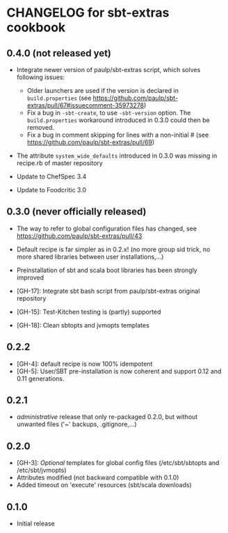 # CHANGELOG for sbt-extras cookbook

## 0.4.0 (not released yet)

* Integrate newer version of paulp/sbt-extras script, which solves following issues:
  - Older launchers are used if the version is declared in `build.properties`
    (see https://github.com/paulp/sbt-extras/pull/67#issuecomment-35973278)
  - Fix a bug in `-sbt-create`, to use `-sbt-version` option.
    The `build.properties` workaround introduced in 0.3.0 could then be removed.
  - Fix a bug in comment skipping for lines with a non-initial #
    (see https://github.com/paulp/sbt-extras/pull/69)
* The attribute `system_wide_defaults` introduced in 0.3.0 was missing in recipe.rb of master repository

* Update to ChefSpec 3.4
* Update to Foodcritic 3.0

## 0.3.0 (never officially released)

* The way to refer to global configuration files has changed, see https://github.com/paulp/sbt-extras/pull/43
* Default recipe is far simpler as in 0.2.x! (no more group sid trick, no more shared libraries between user installations,...)
* Preinstallation of sbt and scala boot libraries has been strongly improved

* [GH-17]: Integrate sbt bash script from paulp/sbt-extras original repository
* [GH-15]: Test-Kitchen testing is (partly) supported
* [GH-18]: Clean sbtopts and jvmopts templates

## 0.2.2

* [GH-4]: default recipe is now 100% idempotent
* [GH-5]: User/SBT pre-installation is now coherent and support 0.12 and 0.11 generations.

## 0.2.1

* *administrative* release that only re-packaged 0.2.0, but without unwanted files ('~' backups, .gitignore,...)

## 0.2.0

* [GH-3]: *Optional* templates for global config files (/etc/sbt/sbtopts and /etc/sbt/jvmopts)
* Attributes modified (not backward compatible with 0.1.0)
* Added timeout on 'execute' resources (sbt/scala downloads)

## 0.1.0

* Initial release
